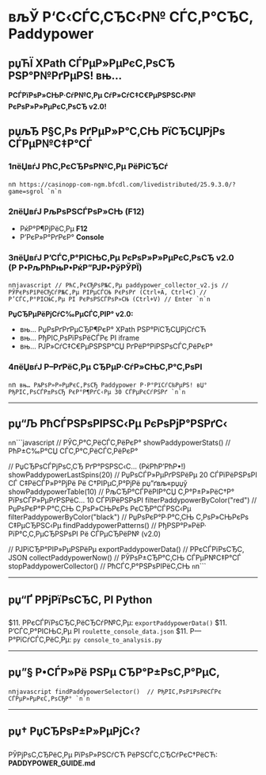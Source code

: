 ﻿# вљЎ Р‘С‹СЃС‚СЂС‹Р№ СЃС‚Р°СЂС‚ Paddypower

## рџЋЇ XPath СЃРµР»РµРєС‚РѕСЂ РЅР°Р№РґРµРЅ! вњ…

**РСЃРїРѕР»СЊР·СѓР№С‚Рµ СѓР»СѓС‡С€РµРЅРЅС‹Р№ РєРѕР»Р»РµРєС‚РѕСЂ v2.0!**

## рџљЂ Р§С‚Рѕ РґРµР»Р°С‚СЊ РїСЂСЏРјРѕ СЃРµР№С‡Р°СЃ

### 1пёЏвѓЈ РћС‚РєСЂРѕР№С‚Рµ РёРіСЂСѓ`n`n```
https://casinopp-com-ngm.bfcdl.com/livedistributed/25.9.3.0/?game=sgrol`n`n```

### 2пёЏвѓЈ РљРѕРЅСЃРѕР»СЊ (F12)
- РќР°Р¶РјРёС‚Рµ **F12**
- Р’РєР»Р°РґРєР° **Console**

### 3пёЏвѓЈ Р’СЃС‚Р°РІСЊС‚Рµ РєРѕР»Р»РµРєС‚РѕСЂ v2.0 (Р Р•РљРћРњР•РќР”РЈР•РўРЎРЇ)`n`n```javascript
// РћС‚РєСЂРѕР№С‚Рµ paddypower_collector_v2.js
// РЎРєРѕРїРёСЂСѓР№С‚Рµ РІРµСЃСЊ РєРѕРґ (Ctrl+A, Ctrl+C)
// Р’СЃС‚Р°РІСЊС‚Рµ РІ РєРѕРЅСЃРѕР»СЊ (Ctrl+V)
// Enter`n`n```

**РџСЂРµРёРјСѓС‰РµСЃС‚РІР° v2.0:**
- вњ… РџРѕРґРґРµСЂР¶РєР° XPath РЅР°РїСЂСЏРјСѓСЋ
- вњ… РђРІС‚РѕРїРѕРёСЃРє РІ iframe
- вњ… РЈР»СѓС‡С€РµРЅРЅР°СЏ РґРёР°РіРЅРѕСЃС‚РёРєР°

### 4пёЏвѓЈ Р–РґРёС‚Рµ СЂРµР·СѓР»СЊС‚Р°С‚РѕРІ`n`n```
вњ… РљРѕР»Р»РµРєС‚РѕСЂ Paddypower Р·Р°РїСѓС‰РµРЅ!
вЏ° РђРІС‚РѕСЃР±РѕСЂ РєР°Р¶РґС‹Рµ 30 СЃРµРєСѓРЅРґ`n`n```

---

## рџ“Љ РћСЃРЅРѕРІРЅС‹Рµ РєРѕРјР°РЅРґС‹
`n`n```javascript
// РЎС‚Р°С‚РёСЃС‚РёРєР°
showPaddypowerStats()             // РћР±С‰Р°СЏ СЃС‚Р°С‚РёСЃС‚РёРєР°

// РџСЂРѕСЃРјРѕС‚СЂ РґР°РЅРЅС‹С… (РќРћР’РћР•!)
showPaddypowerLastSpins(20)       // РџРѕСЃР»РµРґРЅРёРµ 20 СЃРїРёРЅРѕРІ СЃ С‡РёСЃР»Р°РјРё Рё С†РІРµС‚Р°РјРё рџ”ґвљ«рџџў
showPaddypowerTable(10)           // РљСЂР°СЃРёРІР°СЏ С‚Р°Р±Р»РёС†Р° РїРѕСЃР»РµРґРЅРёС… 10 СЃРїРёРЅРѕРІ
filterPaddypowerByColor("red")    // РџРѕРєР°Р·Р°С‚СЊ С‚РѕР»СЊРєРѕ РєСЂР°СЃРЅС‹Рµ
filterPaddypowerByColor("black")  // РџРѕРєР°Р·Р°С‚СЊ С‚РѕР»СЊРєРѕ С‡РµСЂРЅС‹Рµ
findPaddypowerPatterns()          // РђРЅР°Р»РёР· РїР°С‚С‚РµСЂРЅРѕРІ Рё СЃРµСЂРёР№ (v2.0)

// РЈРїСЂР°РІР»РµРЅРёРµ
exportPaddypowerData()            // Р­РєСЃРїРѕСЂС‚ JSON
collectPaddypowerNow()            // РЎРѕР±СЂР°С‚СЊ СЃРµР№С‡Р°СЃ
stopPaddypowerCollector()         // РћСЃС‚Р°РЅРѕРІРёС‚СЊ`n`n```

---

## рџ“Ґ РРјРїРѕСЂС‚ РІ Python
$11. Р­РєСЃРїРѕСЂС‚РёСЂСѓР№С‚Рµ: `exportPaddypowerData()`$11. Р’СЃС‚Р°РІСЊС‚Рµ РІ `roulette_console_data.json`$11. Р—Р°РїСѓСЃС‚РёС‚Рµ: `py console_to_analysis.py`

---

## рџ”§ Р•СЃР»Рё РЅРµ СЂР°Р±РѕС‚Р°РµС‚
`n`n```javascript
findPaddypowerSelector()  // РђРІС‚РѕРїРѕРёСЃРє СЃРµР»РµРєС‚РѕСЂР°`n`n```

---

## рџ† РџСЂРѕР±Р»РµРјС‹?

РЎРјРѕС‚СЂРёС‚Рµ РїРѕР»РЅСѓСЋ РёРЅСЃС‚СЂСѓРєС†РёСЋ: **PADDYPOWER_GUIDE.md**

